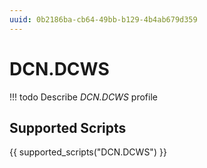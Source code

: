 ```yaml
---
uuid: 0b2186ba-cb64-49bb-b129-4b4ab679d359
---
```



# DCN.DCWS


<!-- prettier-ignore -->
!!! todo
    Describe *DCN.DCWS* profile

## Supported Scripts

{{ supported_scripts("DCN.DCWS") }}
